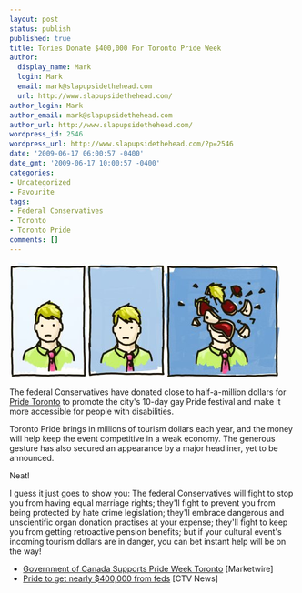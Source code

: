```yaml
---
layout: post
status: publish
published: true
title: Tories Donate $400,000 For Toronto Pride Week
author:
  display_name: Mark
  login: Mark
  email: mark@slapupsidethehead.com
  url: http://www.slapupsidethehead.com/
author_login: Mark
author_email: mark@slapupsidethehead.com
author_url: http://www.slapupsidethehead.com/
wordpress_id: 2546
wordpress_url: http://www.slapupsidethehead.com/?p=2546
date: '2009-06-17 06:00:57 -0400'
date_gmt: '2009-06-17 10:00:57 -0400'
categories:
- Uncategorized
- Favourite
tags:
- Federal Conservatives
- Toronto
- Toronto Pride
comments: []
---
```

![A natural reaction](/wp-content/media/2009/06/essplode.jpg "A natural reaction")

The federal Conservatives have donated close to half-a-million dollars for [Pride Toronto](http://www.pridetoronto.com/ "Mind the exploded heads") to promote the city's 10-day gay Pride festival and make it more accessible for people with disabilities.

Toronto Pride brings in millions of tourism dollars each year, and the money will help keep the event competitive in a weak economy. The generous gesture has also secured an appearance by a major headliner, yet to be announced.

Neat!

I guess it just goes to show you: The federal Conservatives will fight to stop you from having equal marriage rights; they'll fight to prevent you from being protected by hate crime legislation; they'll embrace dangerous and unscientific organ donation practises at your expense; they'll fight to keep you from getting retroactive pension benefits; but if your cultural event's incoming tourism dollars are in danger, you can bet instant help will be on the way!

- [Government of Canada Supports Pride Week Toronto](http://www.marketwire.com/press-release/Government-Of-Canada-1003893.html) [Marketwire]
- [Pride to get nearly $400,000 from feds](http://toronto.ctv.ca/servlet/an/local/CTVNews/20090615/pride_funding_090615/20090615/?hub=TorontoNewHome) [CTV News]
